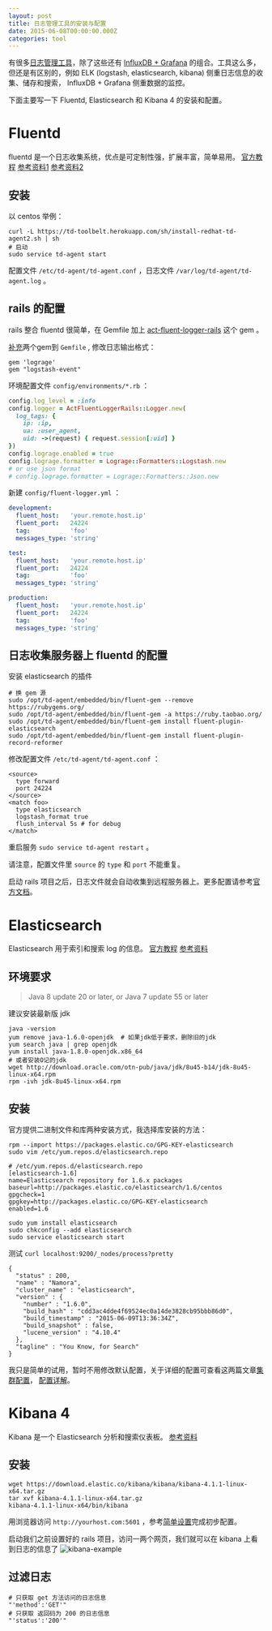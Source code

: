 ```yaml
---
layout: post
title: 日志管理工具的安装与配置
date: 2015-06-08T00:00:00.000Z
categories: tool
---
```


有很多[日志管理工具](http://www.importnew.com/12383.html)，除了这些还有 [InfluxDB + Grafana](https://ruby-china.org/topics/23470) 的组合。工具这么多，但还是有区别的，例如 ELK (logstash, elasticsearch, kibana) 侧重日志信息的收集、储存和搜索， InfluxDB + Grafana 侧重数据的监控。

下面主要写一下 Fluentd, Elasticsearch 和 Kibana 4 的安装和配置。

# Fluentd
fluentd 是一个日志收集系统，优点是可定制性强，扩展丰富，简单易用。 [官方教程](http://docs.fluentd.org/v0.12/categories/installation) [参考资料1](https://www.digitalocean.com/community/tutorials/elasticsearch-fluentd-and-kibana-open-source-log-search-and-visualization#installing-fluentd-via-the-td-agent-package) [参考资料2](http://blog.vars.me/blog/2014/03/07/fluentdchu-tan-1-jian-jie-yu-an-zhuang/)

## 安装
以 centos 举例：

```
curl -L https://td-toolbelt.herokuapp.com/sh/install-redhat-td-agent2.sh | sh
# 启动
sudo service td-agent start
```

配置文件 `/etc/td-agent/td-agent.conf` ，日志文件 `/var/log/td-agent/td-agent.log` 。

## rails 的配置
rails 整合 fluentd 很简单，在 Gemfile 加上 [act-fluent-logger-rails](https://github.com/actindi/act-fluent-logger-rails) 这个 gem 。

[补充](http://www.fluentd.org/datasources/rails)两个gem到 `Gemfile` , 修改日志输出格式：

```
gem 'lograge'
gem "logstash-event"
```

环境配置文件 `config/environments/*.rb` ：

```ruby
config.log_level = :info
config.logger = ActFluentLoggerRails::Logger.new(
  log_tags: {
    ip: :ip,
    ua: :user_agent,
    uid: ->(request) { request.session[:uid] }
})
config.lograge.enabled = true
config.lograge.formatter = Lograge::Formatters::Logstash.new
# or use json format
# config.lograge.formatter = Lograge::Formatters::Json.new
```

新建 `config/fluent-logger.yml` ：

```yaml
development:
  fluent_host:   'your.remote.host.ip'
  fluent_port:   24224
  tag:           'foo'
  messages_type: 'string'

test:
  fluent_host:   'your.remote.host.ip'
  fluent_port:   24224
  tag:           'foo'
  messages_type: 'string'

production:
  fluent_host:   'your.remote.host.ip'
  fluent_port:   24224
  tag:           'foo'
  messages_type: 'string'
```

## 日志收集服务器上 fluentd 的配置
安装 elasticsearch 的插件

```
# 换 gem 源
sudo /opt/td-agent/embedded/bin/fluent-gem --remove https://rubygems.org/
sudo /opt/td-agent/embedded/bin/fluent-gem -a https://ruby.taobao.org/
sudo /opt/td-agent/embedded/bin/fluent-gem install fluent-plugin-elasticsearch
sudo /opt/td-agent/embedded/bin/fluent-gem install fluent-plugin-record-reformer
```

修改配置文件 `/etc/td-agent/td-agent.conf` ：

```
<source>
  type forward
  port 24224
</source>
<match foo>
  type elasticsearch
  logstash_format true
  flush_interval 5s # for debug
</match>
```

重启服务 `sudo service td-agent restart` 。

请注意，配置文件里 `source` 的 `type` 和 `port` 不能重复。

启动 rails 项目之后，日志文件就会自动收集到远程服务器上。更多配置请参考[官方文档](http://docs.fluentd.org/articles/config-file)。

# Elasticsearch
Elasticsearch 用于索引和搜索 log 的信息。 [官方教程](https://www.elastic.co/guide/en/elasticsearch/reference/current/index.html) [参考资料](http://es.xiaoleilu.com/010_Intro/10_Installing_ES.html)

## 环境要求
> Java 8 update 20 or later, or Java 7 update 55 or later

建议安装最新版 jdk

```
java -version
yum remove java-1.6.0-openjdk  # 如果jdk低于要求，删除旧的jdk
yum search java | grep openjdk
yum install java-1.8.0-openjdk.x86_64
# 或者安装O记的jdk
wget http://download.oracle.com/otn-pub/java/jdk/8u45-b14/jdk-8u45-linux-x64.rpm
rpm -ivh jdk-8u45-linux-x64.rpm
```

## 安装
官方提供二进制文件和库两种安装方式，我选择库安装的方法：

```
rpm --import https://packages.elastic.co/GPG-KEY-elasticsearch
sudo vim /etc/yum.repos.d/elasticsearch.repo
```

```
# /etc/yum.repos.d/elasticsearch.repo
[elasticsearch-1.6]
name=Elasticsearch repository for 1.6.x packages
baseurl=http://packages.elastic.co/elasticsearch/1.6/centos
gpgcheck=1
gpgkey=http://packages.elastic.co/GPG-KEY-elasticsearch
enabled=1.6
```

```
sudo yum install elasticsearch
sudo chkconfig --add elasticsearch
sudo service elasticsearch start
```

测试 `curl localhost:9200/_nodes/process?pretty`

```
{
  "status" : 200,
  "name" : "Namora",
  "cluster_name" : "elasticsearch",
  "version" : {
    "number" : "1.6.0",
    "build_hash" : "cdd3ac4dde4f69524ec0a14de3828cb95bbb86d0",
    "build_timestamp" : "2015-06-09T13:36:34Z",
    "build_snapshot" : false,
    "lucene_version" : "4.10.4"
  },
  "tagline" : "You Know, for Search"
}
```

我只是简单的试用，暂时不用修改默认配置，关于详细的配置可查看这两篇文章[集群配置](http://blog.csdn.net/changong28/article/details/38292305)， [配置详解](http://rockelixir.iteye.com/blog/1883373)。

# Kibana 4
Kibana 是一个 Elasticsearch 分析和搜索仪表板。 [参考资料](http://kibana.logstash.es/content/kibana/index.html)

## 安装

```
wget https://download.elastic.co/kibana/kibana/kibana-4.1.1-linux-x64.tar.gz
tar xvf kibana-4.1.1-linux-x64.tar.gz
kibana-4.1.1-linux-x64/bin/kibana
```

用浏览器访问 `http://yourhost.com:5601` ，参考[简单设置](http://kibana.logstash.es/content/kibana/v4/setup.html#%E8%AE%A9-kibana-%E8%BF%9E%E6%8E%A5%E5%88%B0-elasticsearch)完成初步配置。

启动我们之前设置好的 rails 项目，访问一两个网页，我们就可以在 kibana 上看到日志的信息了 ![kibana-example](http://r.loli.io/VV7JRv.png)

## 过滤日志

```
# 只获取 get 方法访问的日志信息
"'method':'GET'"
# 只获取 返回码为 200 的日志信息
"'status':'200'"
```
